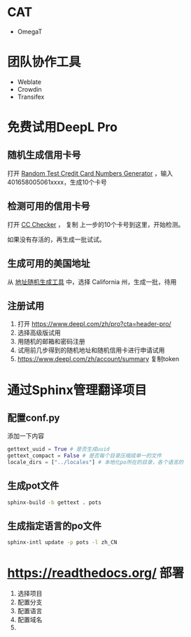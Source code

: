 # CAT
- OmegaT

# 团队协作工具
- Weblate
- Crowdin
- Transifex

# 免费试用DeepL Pro
## 随机生成信用卡号
打开 [Random Test Credit Card Numbers Generator](https://namso-gen.com/) ，输入401658005061xxxx，生成10个卡号
## 检测可用的信用卡号
打开 [CC Checker](https://www.mrchecker.net/card-checker//ccn2/)  ， 复制 上一步的10个卡号到这里，开始检测。

如果没有存活的，再生成一批试试。

## 生成可用的美国地址
从 [地址随机生成工具](https://www.bestrandoms.com/random-address) 中，选择 California 州，生成一批，待用

## 注册试用
1. 打开 https://www.deepl.com/zh/pro?cta=header-pro/ 
2. 选择高级版试用
3. 用随机的邮箱和密码注册
4. 试用前几步得到的随机地址和随机信用卡进行申请试用
5. https://www.deepl.com/zh/account/summary 复制token


# 通过Sphinx管理翻译项目
## 配置conf.py
添加一下内容
``` python
gettext_uuid = True # 是否生成uuid
gettext_compact = False # 是否每个目录压缩成单一的文件
locale_dirs = ["../locales"] # 本地化po所在的目录，各个语言的

```

## 生成pot文件
```bash
sphinx-build -b gettext . pots
```

## 生成指定语言的po文件
```bash
sphinx-intl update -p pots -l zh_CN
```

# https://readthedocs.org/ 部署
1. 选择项目
2. 配置分支
3. 配置语言
4. 配置域名
5. 